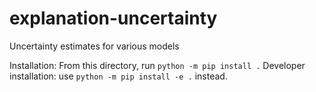 # explanation-uncertainty
Uncertainty estimates for various models

Installation: From this directory, run `python -m pip install .`
Developer installation: use `python -m pip install -e .` instead.